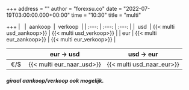 +++
address = ""
author = "forexsu.co"
date = "2022-07-19T03:00:00.000+00:00"
time = "10:30"
title = "multi"

+++
|   |  aankoop  |  verkoop  |
| :---: | :---: | :---: |
|  usd  | {{< multi usd_aankoop>}} | {{< multi usd_verkoop>}} |
| eur | {{< multi eur_aankoop>}} | {{< multi eur_verkoop>}} |

|   | eur → usd | usd → eur |
| :---: | :---: | :---: |
|  €/$  | {{< multi eur_naar_usd>}} | {{< multi usd_naar_eur>}} |

##### giraal aankoop/verkoop ook mogelijk.